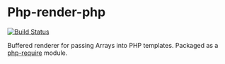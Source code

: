 # Php-render-php

[![Build Status](https://secure.travis-ci.org/ricallinson/php-render-php.png?branch=master)](http://travis-ci.org/ricallinson/php-render-php)

Buffered renderer for passing Arrays into PHP templates. Packaged as a [php-require](https://github.com/ricallinson/php-require) module.